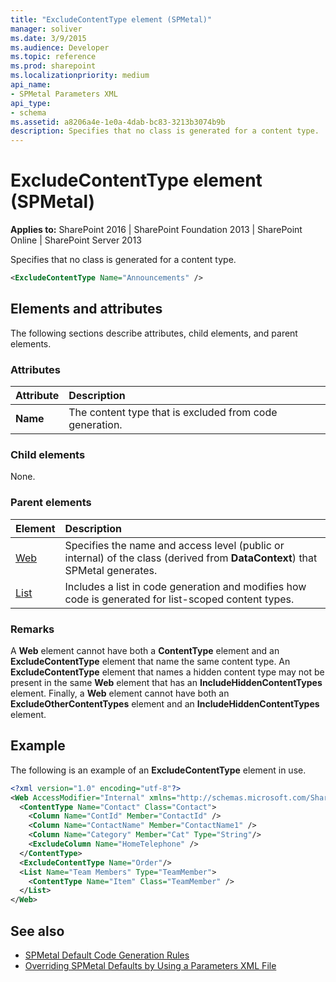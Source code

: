 ```yaml
---
title: "ExcludeContentType element (SPMetal)"
manager: soliver
ms.date: 3/9/2015
ms.audience: Developer
ms.topic: reference
ms.prod: sharepoint
ms.localizationpriority: medium
api_name:
- SPMetal Parameters XML
api_type:
- schema
ms.assetid: a8206a4e-1e0a-4dab-bc83-3213b3074b9b
description: Specifies that no class is generated for a content type.
---
```


# ExcludeContentType element (SPMetal)

**Applies to:** SharePoint 2016 | SharePoint Foundation 2013 | SharePoint Online | SharePoint Server 2013
  
Specifies that no class is generated for a content type.
  
```XML
<ExcludeContentType Name="Announcements" />
```

## Elements and attributes

The following sections describe attributes, child elements, and parent elements.

### Attributes

|**Attribute**|**Description**|
|:-----|:-----|
|**Name**  <br/> |The content type that is excluded from code generation.  <br/> |
   
### Child elements

None.
  
### Parent elements

|**Element**|**Description**|
|:-----|:-----|
|[Web](web-spmetal.md) <br/> |Specifies the name and access level (public or internal) of the class (derived from **DataContext**) that SPMetal generates.  <br/> |
|[List](list-spmetal.md) <br/> |Includes a list in code generation and modifies how code is generated for list-scoped content types.  <br/> |
   
### Remarks

A **Web** element cannot have both a **ContentType** element and an **ExcludeContentType** element that name the same content type. An **ExcludeContentType** element that names a hidden content type may not be present in the same **Web** element that has an **IncludeHiddenContentTypes** element. Finally, a **Web** element cannot have both an **ExcludeOtherContentTypes** element and an **IncludeHiddenContentTypes** element.
  
## Example

The following is an example of an **ExcludeContentType** element in use. 
  
```XML
<?xml version="1.0" encoding="utf-8"?>
<Web AccessModifier="Internal" xmlns="http://schemas.microsoft.com/SharePoint/2009/spmetal">
  <ContentType Name="Contact" Class="Contact">
    <Column Name="ContId" Member="ContactId" />
    <Column Name="ContactName" Member="ContactName1" />
    <Column Name="Category" Member="Cat" Type="String"/>
    <ExcludeColumn Name="HomeTelephone" />
  </ContentType>
  <ExcludeContentType Name="Order"/>
  <List Name="Team Members" Type="TeamMember">
    <ContentType Name="Item" Class="TeamMember" />
  </List>
</Web>

```

## See also

- [SPMetal Default Code Generation Rules](https://msdn.microsoft.com/library/873ac65e-425e-40f3-9ef6-753d3cda1436%28Office.15%29.aspx)
- [Overriding SPMetal Defaults by Using a Parameters XML File](https://msdn.microsoft.com/library/209359b2-bd46-47b6-837d-3c0c2005cb19%28Office.15%29.aspx)

